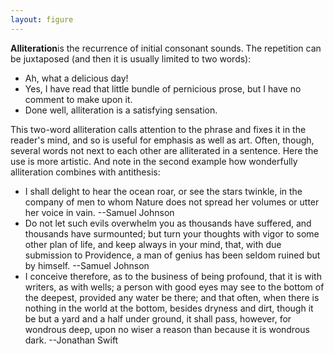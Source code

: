 ```yaml
---
layout: figure
---
```


**Alliteration**is the recurrence of initial consonant sounds. The repetition can be juxtaposed (and then it is usually limited to two words):

 - Ah, what a delicious day!
 - Yes, I have read that little bundle of pernicious prose, but I have no comment to make upon it.
 - Done well, alliteration is a satisfying sensation.
 
This two-word alliteration calls attention to the phrase and fixes it in the reader's mind, and so is useful for emphasis as well as art. Often, though, several words not next to each other are alliterated in a sentence. Here the use is more artistic. And note in the second example how wonderfully alliteration combines with antithesis:

 - I shall delight to hear the ocean roar, or see the stars twinkle, in the company of men to whom Nature does not spread her volumes or utter her voice in vain. --Samuel Johnson
 - Do not let such evils overwhelm you as thousands have suffered, and thousands have surmounted; but turn your thoughts with vigor to some other plan of life, and keep always in your mind, that, with due submission to Providence, a man of genius has been seldom ruined but by himself. --Samuel Johnson
 - I conceive therefore, as to the business of being profound, that it is with writers, as with wells; a person with good eyes may see to the bottom of the deepest, provided any water be there; and that often, when there is nothing in the world at the bottom, besides dryness and dirt, though it be but a yard and a half under ground, it shall pass, however, for wondrous deep, upon no wiser a reason than because it is wondrous dark. --Jonathan Swift